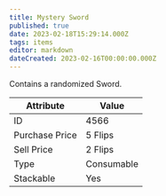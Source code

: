 ```yaml
---
title: Mystery Sword
published: true
date: 2023-02-18T15:29:14.000Z
tags: items
editor: markdown
dateCreated: 2023-02-16T00:00:00.000Z
---
```


Contains a randomized Sword.

|Attribute|Value|
|-|-|
|ID|4566|
|Purchase Price|5 Flips|
|Sell Price|2 Flips|
|Type|Consumable|
|Stackable|Yes|

